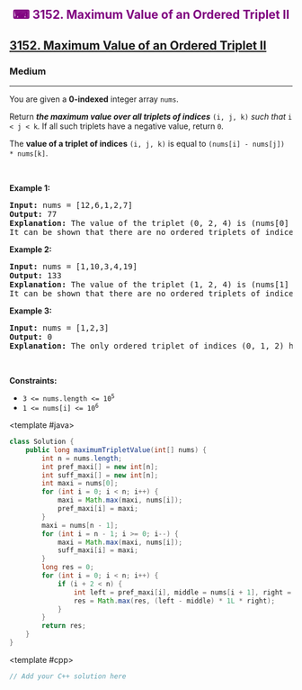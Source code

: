 <div align = "center">
<h style = "margin-bottom: 0px; margin-top: 0px; color : purple;" align = "center" class = "header">

## ⌨ 3152. Maximum Value of an Ordered Triplet II

</h>
</div>

<h2><a href="https://leetcode.com/problems/maximum-value-of-an-ordered-triplet-ii" target = "_blank">3152. Maximum Value of an Ordered Triplet II</a></h2><h3>Medium</h3><hr><p>You are given a <strong>0-indexed</strong> integer array <code>nums</code>.</p>

<p>Return <em><strong>the maximum value over all triplets of indices</strong></em> <code>(i, j, k)</code> <em>such that</em> <code>i &lt; j &lt; k</code><em>. </em>If all such triplets have a negative value, return <code>0</code>.</p>

<p>The <strong>value of a triplet of indices</strong> <code>(i, j, k)</code> is equal to <code>(nums[i] - nums[j]) * nums[k]</code>.</p>

<p>&nbsp;</p>
<p><strong class="example">Example 1:</strong></p>

<pre>
<strong>Input:</strong> nums = [12,6,1,2,7]
<strong>Output:</strong> 77
<strong>Explanation:</strong> The value of the triplet (0, 2, 4) is (nums[0] - nums[2]) * nums[4] = 77.
It can be shown that there are no ordered triplets of indices with a value greater than 77. 
</pre>

<p><strong class="example">Example 2:</strong></p>

<pre>
<strong>Input:</strong> nums = [1,10,3,4,19]
<strong>Output:</strong> 133
<strong>Explanation:</strong> The value of the triplet (1, 2, 4) is (nums[1] - nums[2]) * nums[4] = 133.
It can be shown that there are no ordered triplets of indices with a value greater than 133.
</pre>

<p><strong class="example">Example 3:</strong></p>

<pre>
<strong>Input:</strong> nums = [1,2,3]
<strong>Output:</strong> 0
<strong>Explanation:</strong> The only ordered triplet of indices (0, 1, 2) has a negative value of (nums[0] - nums[1]) * nums[2] = -3. Hence, the answer would be 0.
</pre>

<p>&nbsp;</p>
<p><strong>Constraints:</strong></p>

<ul>
	<li><code>3 &lt;= nums.length &lt;= 10<sup>5</sup></code></li>
	<li><code>1 &lt;= nums[i] &lt;= 10<sup>6</sup></code></li>
</ul>

<CodeTabs :languages="[ { name: 'C++', slot: 'cpp' }, { name: 'Java', slot: 'java' } ]">

<template #java>

```java
class Solution {
    public long maximumTripletValue(int[] nums) {
        int n = nums.length;
        int pref_maxi[] = new int[n];
        int suff_maxi[] = new int[n];
        int maxi = nums[0];
        for (int i = 0; i < n; i++) {
            maxi = Math.max(maxi, nums[i]);
            pref_maxi[i] = maxi;
        }
        maxi = nums[n - 1];
        for (int i = n - 1; i >= 0; i--) {
            maxi = Math.max(maxi, nums[i]);
            suff_maxi[i] = maxi;
        }
        long res = 0;
        for (int i = 0; i < n; i++) {
            if (i + 2 < n) {
                int left = pref_maxi[i], middle = nums[i + 1], right = suff_maxi[i + 2];
                res = Math.max(res, (left - middle) * 1L * right);
            }
        }
        return res;
    }
}
```

</template>

<template #cpp>

```cpp
// Add your C++ solution here
```

</template>

</CodeTabs>

